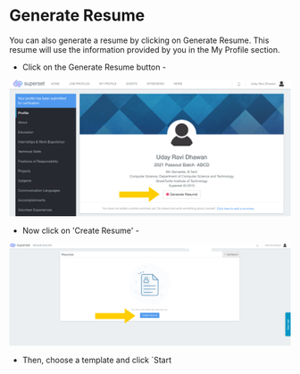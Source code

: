 # Generate Resume

You can also generate a resume by clicking on Generate Resume. This resume will use the information provided by you in the My Profile section. 

* Click on the Generate Resume button -

![](../../.gitbook/assets/image%20%28180%29.png)

* Now click on 'Create Resume' -

![](../../.gitbook/assets/image%20%28177%29.png)

* Then, choose a template and click \`Start 





